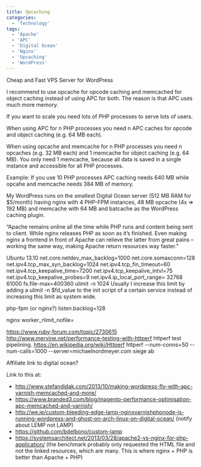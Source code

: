 ```yaml
---
title: Opcaching
categories:
  - 'Technology'
tags:
  - 'Apache'
  - 'APC'
  - 'Digital Ocean'
  - 'Nginx'
  - 'Opcaching'
  - 'WordPress'
---
```

Cheap and Fast VPS Server for WordPress

I recommend to use opcache for opcode caching and memcached for object caching instead of using APC for both. The reason is that APC uses much more memory.

If you want to scale you need lots of PHP processes to serve lots of users.

When using APC for n PHP processes you need n APC caches for opcode and object caching (e.g. 64 MB each).

When using opcache and memcache for n PHP processes you need n opcaches (e.g. 32 MB each) and 1 memcache for object caching (e.g. 64 MB). You only need 1 memcache, because all data is saved in a single instance and accessible for all PHP processes.

Example: If you use 10 PHP processes APC caching needs 640 MB while opcahe and memcache needs 384 MB of memory.

My WordPress runs on the smallest Digital Ocean server (512 MB RAM for $5/month) having nginx with 4 PHP-FPM instances, 48 MB opcache (4x => 192 MB) and memcache with 64 MB and batcache as the WordPress caching plugin.

“Apache remains online all the time while PHP runs and content being sent to client. While nginx releases PHP as soon as it’s finished. Even making nginx a frontend in front of Apache can relieve the latter from great pains – working the same way, making Apache return resources way faster.”

Ubuntu 13.10
net.core.netdev_max_backlog=1000
net.core.somaxconn=128
net.ipv4.tcp_max_syn_backlog=1024
net.ipv4.tcp_fin_timeout=60
net.ipv4.tcp_keepalive_time=7200
net.ipv4.tcp_keepalive_intvl=75
net.ipv4.tcp_keepalive_probes=9
net.ipv4.ip_local_port_range= 32768 61000
fs.file-max=400360
ulimit -n 1024
Usually I increase this limit by adding a ulimit -n $fd_value to the init script of a certain service instead of increasing this limit as system wide.

php-fpm (or nginx?)
listen.backlog=128

nginx
worker_rlimit_nofile=

https://www.ruby-forum.com/topic/2730615
http://www.mervine.net/performance-testing-with-httperf
httperf test pipelining. https://en.wikipedia.org/wiki/Httperf
httperf --num-conns=50 --num-calls=1000 --server=michaelnordmeyer.com
siege
ab

Affiliate link to digital ocean?

Link to this at:

* http://www.stefandidak.com/2013/10/making-wordpress-fly-with-apc-varnish-memcached-and-more/
* https://www.branded3.com/blog/magento-performance-optimisation-apc-memcached-and-varnish/
* http://we.je/custom-bleeding-edge-lamp-nginxvarnishphpnode-js-running-wordpress-and-ghost-on-arch-linux-on-digital-ocean/ (notify about LEMP not LAMP)
* https://github.com/bdelbono/custom-lamp
* https://systemsarchitect.net/2013/03/28/apache2-vs-nginx-for-php-application/ (the benchmark probably only requested the HTML file and not the linked resources, which are many. This is where nginx + PHP is better than Apache + PHP)
